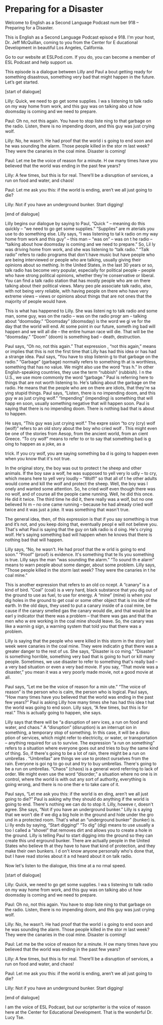 # Preparing for a Disaster

Welcome to English as a Second Language Podcast num ber 918 – Preparing for a Disaster.  

This is English as a Second Language Podcast episod e 918. I'm your host, Dr. Jeff McQuillan, coming to you from the Center for E ducational Development in beautiful Los Angeles, California. 

Go to our website at ESLPod.com. If you do, you can  become a member of ESL Podcast and help support us.  

This episode is a dialogue between Lilly and Paul a bout getting ready for something disastrous, something very bad that might  happen in the future. Let’s get started.  

[start of dialogue] 

Lilly: Quick, we need to go get some supplies. I wa s listening to talk radio on my way home from work, and this guy was on talking abo ut how doomsday is coming and we need to prepare. 

Paul: Oh no, not this again. You have to stop liste ning to that garbage on the radio. Listen, there is no impending doom, and this  guy was just crying wolf. 

Lilly: No, he wasn’t. He had proof that the world i s going to end soon and he was sounding the alarm. Those people killed in the stor m last week? They were the canaries in the coal mine. Disaster is coming! 

Paul: Let me be the voice of reason for a minute. H ow many times have you believed that the world was ending in the past few years? 

Lilly: A few times, but this is for real. There’ll be a disruption of services, a run on food and water, and chaos!  

Paul: Let me ask you this: if the world is ending, aren’t we all just going to die? 

Lilly: Not if you have an underground bunker. Start  digging! 

[end of dialogue] 

Lilly begins our dialogue by saying to Paul, “Quick ” – meaning do this quickly – “we need to go get some supplies.” “Supplies” are m aterials you use to do something else. Lilly says, “I was listening to tal k radio on my way home from work and this guy” – this man – “was on” – was on t he radio – “talking about how doomsday is coming and we need to prepare.” So, Lil ly was driving home from work, and she was listening to “talk radio.” “Talk radio” refers to radio programs that don't have music but have people who are being  interviewed or people who are talking, usually giving their opinions about so mething. In the United States, in the last 30 years or so, talk radio has become very  popular, especially for political people – people who have strong political opinions,  whether they're conservative or liberal. You can find a talk radio station that has mostly people who are on there talking about their political views. Many peo ple associate talk radio, also, with not being very reliable, with having people on  there who have very extreme views – views or opinions about things that are not  ones that the majority of people would have.  

This is what has happened to Lilly. She was listeni ng to talk radio and some man, some guy, was on the radio – was on the radio progr am – talking about “doomsday.” “Doomsday” (doomsday) is the word we gi ve for the day that the world will end. At some point in our future, someth ing bad will happen and we will all die – the entire human race will die. That will  be the “doomsday.” “Doom” (doom) is something bad – death, destruction. 

Paul says, “Oh no, not this again.” That expression , “not this again,” means or implies that this is not the first time that Lilly has had this idea or has had a strange idea. Paul says, “You have to stop listenin g to that garbage on the radio.” “Garbage” (garbage) normally refers to something th at is worthless, something that has no value. We might also use the word “tras h.” In other English-speaking countries, they use the term “rubbish” (rubbish). I n the U.S., we use more commonly the word “garbage.” Paul is referring here  to things that are not worth listening to. He's talking about the garbage on the  radio. He means that the people who are on there are idiots, that they're sa ying stupid things. Paul says, “Listen, there is no impending doom, and this guy w as just crying wolf.” “Impending” (impending) is something that will happ en soon, usually something negative that will happen soon. Paul is saying that  there is no impending doom. There is nothing bad that is about to happen.  

He says, “This guy was just crying wolf.” The expre ssion “to cry (cry) wolf (wolf)” refers to an old story about the boy who cried wolf . This might even be one of the stories from Aesop, from the ancient world, from an cient Greece. “To cry wolf” means to refer to or to say that something bad is g oing to happen as a joke, as a  

trick. If you cry wolf, you are saying something ba d is going to happen even when you know that it's not true.  

In the original story, the boy was out to protect t he sheep and other animals. If the boy saw a wolf, he was supposed to yell very lo udly – to cry, which means here to yell very loudly – “Wolf!” so that all of t he other adults would come and kill the wolf and protect the sheep. Well, the boy was l onely and wanted some attention. So, he cried wolf even though there was no wolf, and of course all the people came running. Well, he did this once. He did  it twice. The third time he did it, there really was a wolf, but no one believed hi m – no one came running – because he had already cried wolf twice and it was just a joke. It was something that wasn't true.  

The general idea, then, of this expression is that if you say something is true and it’s not, and you keep doing that, eventually peopl e will not believe you. That's what Paul is saying that the guy on talk radio is d oing. He's crying wolf. He's saying something bad will happen when he knows that  there is nothing bad that will happen.  

Lilly says, “No, he wasn't. He had proof that the w orld is going to end soon.” “Proof” (proof) is evidence. It's something that te lls you something is true. Lilly says the man “was sounding the alarm.” “To sound th e alarm” means to warn people about some danger, about some problem. Lilly  says, “Those people killed in the storm last week? They were the canaries in t he coal mine.”  

This is another expression that refers to an old co ncept. A “canary” is a kind of bird. “Coal” (coal) is a very hard, black substance  that you dig out of the ground to use as fuel, to use for energy. A “mine” (mine) is when you dig holes in the ground to get coal or some other object that is ins ide of the earth. In the old days, they used to put a canary inside of a coal mine, be cause if the canary smelled gas the canary would die, and that would be an earl y indicator that there was a problem – that there was gas and that the men who w ere working in the coal mine should leave. So, the canary was like a warnin g sign, a warning system that told you that there was a problem.  

Lilly is saying that the people who were killed in this storm in the story last week were canaries in the coal mine. They were indicatin g that there was a greater danger to the rest of us. She says, “Disaster is co ming.” “Disaster” is something horrible, something very bad that is going to hurt or kill many people. Sometimes, we use disaster to refer to something that's really  bad – a very bad situation or even a very bad movie. If you say, “That movie was a disaster,” you mean it was a very poorly made movie, not a good movie at all.   

 Paul says, “Let me be the voice of reason for a min ute.” “The voice of reason” is the person who is calm, the person who is logical. Paul says, “How many times have you believed that the world was ending in the past few years?” Paul is asking Lilly how many times she has had this idea t hat the world was going to end soon. Lilly says, “A few times, but this is for  real.” This is actually going to happen, she says.  

Lilly says that there will be “a disruption of serv ices, a run on food and water, and chaos.” A “disruption” (disruption) is an interrupt ion in something, a temporary stop of something. In this case, it will be a disru ption of services, which might refer to electricity, or water, or transportation –  anything required for us to survive. The expression “a run on something” refers  to a situation where everyone goes out and tries to buy the same kind of  thing. So, if there's going to be a lot of rain, there might be a run on umbrellas . “Umbrellas” are things we use to protect ourselves from the rain. Everyone is goi ng to go out and try to buy umbrellas. There's going to be a run on umbrellas. “Chaos” (chaos) is a general word referring to lack of order. We might even use the word “disorder,” a situation where no one is in control, where the world is with out any sort of authority, everything is going wrong, and there is no one ther e to take care of it.  

Paul says, “Let me ask you this: if the world is en ding, aren't we all just going to die?” Paul is asking why they should do anything if  the world is going to end. There's nothing we can do to stop it. Lilly, howeve r, doesn't agree. She says, “Not if you have an underground bunker.” Lilly is s aying that we won't die if we dig a big hole in the ground and hide under the gro und in a protected room. That's what an “underground bunker” (bunker) is. Li lly ends by saying, “Start digging!” “To dig” (dig) means to use usually a too l called a “shovel” that removes dirt and allows you to create a hole in the ground.  Lilly is telling Paul to start digging into the ground so they can create this und erground bunker. There are actually people in the United States who believe th at they have to have that kind of protection, and they make their own bunkers. I d on't know anyone personally who's done that, but I have read stories about it a nd heard about it on talk radio.  

Now let's listen to the dialogue, this time at a no rmal speed.  

[start of dialogue] 

Lilly: Quick, we need to go get some supplies. I wa s listening to talk radio on my way home from work, and this guy was on talking abo ut how doomsday is coming and we need to prepare. 

Paul: Oh no, not this again. You have to stop liste ning to that garbage on the radio. Listen, there is no impending doom, and this  guy was just crying wolf. 

Lilly: No, he wasn’t. He had proof that the world i s going to end soon and he was sounding the alarm. Those people killed in the stor m last week? They were the canaries in the coal mine. Disaster is coming! 

Paul: Let me be the voice of reason for a minute. H ow many times have you believed that the world was ending in the past few years? 

Lilly: A few times, but this is for real. There’ll be a disruption of services, a run on food and water, and chaos!  

Paul: Let me ask you this: if the world is ending, aren’t we all just going to die? 

Lilly: Not if you have an underground bunker. Start  digging! 

[end of dialogue] 

I am the voice of ESL Podcast, but our scriptwriter  is the voice of reason here at the Center for Educational Development. That is the  wonderful Dr. Lucy Tse. 

